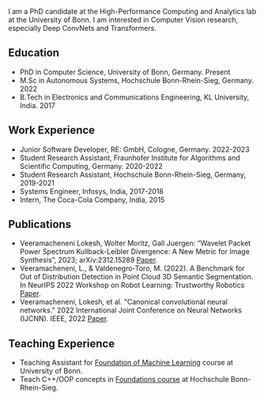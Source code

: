 I am a PhD candidate at the High-Performance Computing and Analytics lab at the University of Bonn. I am interested in Computer Vision research, especially Deep ConvNets and Transformers.

## Education
* PhD in Computer Science, University of Bonn, Germany. Present
* M.Sc in Autonomous Systems, Hochschule Bonn-Rhein-Sieg, Germany. 2022
* B.Tech in Electronics and Communications Engineering, KL University, India. 2017

## Work Experience
* Junior Software Developer, RE: GmbH, Cologne, Germany. 2022-2023
* Student Research Assistant, Fraunhofer Institute for Algorithms and Scientific Computing, Germany. 2020-2022
* Student Research Assistant, Hochschule Bonn-Rhein-Sieg, Germany, 2019-2021
* Systems Engineer, Infosys, India, 2017-2018
* Intern, The Coca-Cola Company, India, 2015

## Publications
* Veeramacheneni Lokesh, Wolter Moritz, Gall Juergen: “Wavelet Packet Power Spectrum Kullback-Leibler Divergence: A New Metric for Image Synthesis”, 2023; arXiv:2312.15289 [Paper](https://arxiv.org/pdf/2312.15289.pdf).
* Veeramacheneni, L., & Valdenegro-Toro, M. (2022). A Benchmark for Out of Distribution Detection in Point Cloud 3D Semantic Segmentation. In NeurIPS 2022 Workshop on Robot Learning: Trustworthy Robotics [Paper](https://arxiv.org/pdf/2211.06241.pdf).
* Veeramacheneni, Lokesh, et al. "Canonical convolutional neural networks." 2022 International Joint Conference on Neural Networks (IJCNN). IEEE, 2022 [Paper](https://arxiv.org/pdf/2206.01509.pdf).

## Teaching Experience
* Teaching Assistant for [Foundation of Machine Learning](https://github.com/Deep-Learning-with-Jax) course at University of Bonn.
* Teach C++/OOP concepts in [Foundations course](https://github.com/mas-group/foundations_course) at Hochschule Bonn-Rhein-Sieg.
